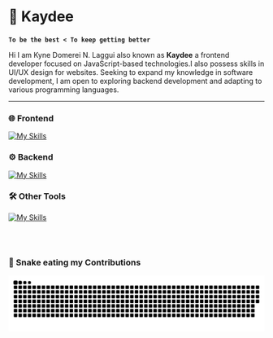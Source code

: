 # 🐧 Kaydee

**`To be the best < To keep getting better`**

Hi I am Kyne Domerei N. Laggui also known as **Kaydee** a frontend developer focused on JavaScript-based technologies.I also possess skills in UI/UX design for websites. Seeking to expand my knowledge in software development, I am open to exploring backend development and adapting to various programming languages.

---

### 🌐 Frontend
[![My Skills](https://skillicons.dev/icons?i=react,redux,next,vite,wordpress,tailwind,bootstrap,sass,html,css)](https://skillicons.dev)

### ⚙️ Backend
[![My Skills](https://skillicons.dev/icons?i=nodejs,express,supabase,mysql,firebase,python,laravel)](https://skillicons.dev)

### 🛠 Other Tools
[![My Skills](https://skillicons.dev/icons?i=vscode,github,gitlab,vercel,figma,photoshop,linux,unity)](https://skillicons.dev)

<br />

#


### 🐍 Snake eating my Contributions  

<div align="center">

  <img alt="snake eating my contributions" src="https://raw.githubusercontent.com/KyneLaggui/KyneLaggui/output/github-contribution-grid-snake-dark.svg" />
</div>

#






